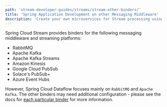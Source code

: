 ```yaml
---
path: 'stream-developer-guides/streams/stream-other-binders/'
title: 'Spring Application Development on other Messaging Middleware'
description: 'Create your own microservices for Stream processing using other messaging middleware such as Google Pub/Sub, Amazon Kinesis, and Solace JMS'
---
```


Spring Cloud Stream provides binders for the following messaging middleware and streaming platforms:

- RabbitMQ
- Apache Kafka
- Apache Kafka Streams
- Amazon Kinesis
- Google Cloud PubSub
- Solace's PubSub+
- Azure Event Hubs

However, Spring Cloud Dataflow focuses mainly on `RabbitMQ` and `Apache Kafka`.
The other binders may need additional configuration - please see the docs for [each particular binder](<[binders](https://spring.io/projects/spring-cloud-stream)>) for more information.
